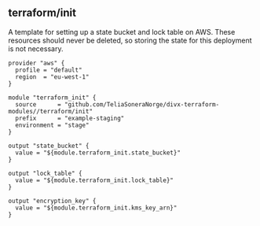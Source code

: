 ## terraform/init

A template for setting up a state bucket and lock table on AWS. These
resources should never be deleted, so storing the state for this 
deployment is not necessary.

```hcl
provider "aws" {
  profile = "default"
  region  = "eu-west-1"
}

module "terraform_init" {
  source      = "github.com/TeliaSoneraNorge/divx-terraform-modules//terraform/init"
  prefix      = "example-staging"
  environment = "stage"
}

output "state_bucket" {
  value = "${module.terraform_init.state_bucket}"
}

output "lock_table" {
  value = "${module.terraform_init.lock_table}"
}

output "encryption_key" {
  value = "${module.terraform_init.kms_key_arn}"
}
```
